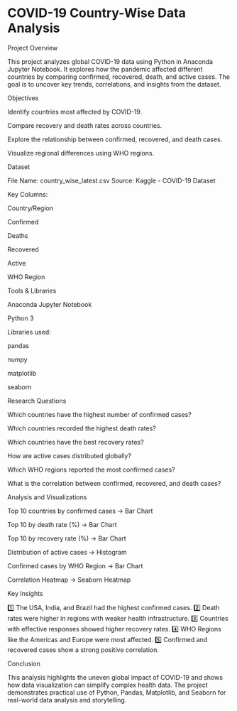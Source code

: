 # COVID-19 Country-Wise Data Analysis
Project Overview

This project analyzes global COVID-19 data using Python in Anaconda Jupyter Notebook.
It explores how the pandemic affected different countries by comparing confirmed, recovered, death, and active cases.
The goal is to uncover key trends, correlations, and insights from the dataset.

Objectives

Identify countries most affected by COVID-19.

Compare recovery and death rates across countries.

Explore the relationship between confirmed, recovered, and death cases.

Visualize regional differences using WHO regions.

Dataset

File Name: country_wise_latest.csv
Source: Kaggle - COVID-19 Dataset

Key Columns:

Country/Region

Confirmed

Deaths

Recovered

Active

WHO Region

Tools & Libraries

Anaconda Jupyter Notebook

Python 3

Libraries used:

pandas

numpy

matplotlib

seaborn

Research Questions

Which countries have the highest number of confirmed cases?

Which countries recorded the highest death rates?

Which countries have the best recovery rates?

How are active cases distributed globally?

Which WHO regions reported the most confirmed cases?

What is the correlation between confirmed, recovered, and death cases?

Analysis and Visualizations

Top 10 countries by confirmed cases → Bar Chart

Top 10 by death rate (%) → Bar Chart

Top 10 by recovery rate (%) → Bar Chart

Distribution of active cases → Histogram

Confirmed cases by WHO Region → Bar Chart

Correlation Heatmap → Seaborn Heatmap

Key Insights

1️⃣ The USA, India, and Brazil had the highest confirmed cases.
2️⃣ Death rates were higher in regions with weaker health infrastructure.
3️⃣ Countries with effective responses showed higher recovery rates.
4️⃣ WHO Regions like the Americas and Europe were most affected.
5️⃣ Confirmed and recovered cases show a strong positive correlation.

Conclusion

This analysis highlights the uneven global impact of COVID-19 and shows how data visualization can simplify complex health data.
The project demonstrates practical use of Python, Pandas, Matplotlib, and Seaborn for real-world data analysis and storytelling.
